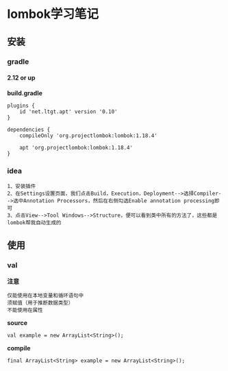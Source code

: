 # lombok学习笔记

## 安装
### gradle

#### 2.12 or up

**build.gradle**

```
plugins {
	id 'net.ltgt.apt' version '0.10'
}

dependencies {
	compileOnly 'org.projectlombok:lombok:1.18.4'

	apt 'org.projectlombok:lombok:1.18.4'
}
```

### idea

```
1、安装插件
2、在Settings设置页面，我们点击Build，Execution，Deployment-->选择Compiler-->选中Annotation Processors，然后在右侧勾选Enable annotation processing即可
3、点击View-->Tool Windows-->Structure，便可以看到类中所有的方法了，这些都是lombok帮我自动生成的
```

## 使用

### val

**注意**

```
仅能使用在本地变量和循环语句中
须赋值（用于推断数据类型）
不能使用在属性
```

**source**

```
val example = new ArrayList<String>();
```

**compile**

```
final ArrayList<String> example = new ArrayList<String>();
```